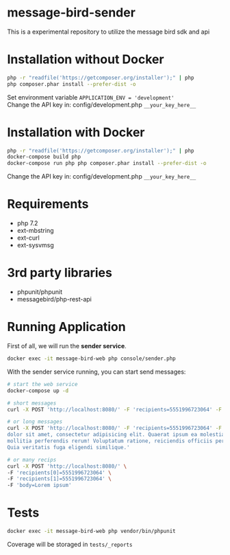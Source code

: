 # message-bird-sender
This is a experimental repository to utilize the message bird sdk and api

# Installation without Docker
```BASH
php -r "readfile('https://getcomposer.org/installer');" | php
php composer.phar install --prefer-dist -o
```
Set environment variable `APPLICATION_ENV = 'development'`  
Change the API key in: config/development.php `__your_key_here__`


# Installation with Docker
```BASH
php -r "readfile('https://getcomposer.org/installer');" | php
docker-compose build php
docker-compose run php php composer.phar install --prefer-dist -o
```
Change the API key in: config/development.php `__your_key_here__`

# Requirements
- php 7.2
- ext-mbstring
- ext-curl
- ext-sysvmsg

# 3rd party libraries
- phpunit/phpunit
- messagebird/php-rest-api

# Running Application
First of all, we will run the **sender service**.

```BASH
docker exec -it message-bird-web php console/sender.php
```

With the sender service running, you can start send messages:
```BASH
# start the web service
docker-compose up -d

# short messages
curl -X POST 'http://localhost:8080/' -F 'recipients=5551996723064' -F 'body=Lorem ipsum'

# or long messages
curl -X POST 'http://localhost:8080/' -F 'recipients=5551996723064' -F 'body=Lorem ipsum \
dolor sit amet, consectetur adipisicing elit. Quaerat ipsum ea molestiae cum esse voluptates \
mollitia perferendis rerum! Voluptatum ratione, reiciendis officiis perferendis id tempore! \
Quia veritatis fuga eligendi similique.'

# or many recips 
curl -X POST 'http://localhost:8080/' \
-F 'recipients[0]=5551996723064' \
-F 'recipients[1]=5551996723064' \
-F 'body=Lorem ipsum'
```

# Tests
```BASH
docker exec -it message-bird-web php vendor/bin/phpunit
```
Coverage will be storaged in `tests/_reports`